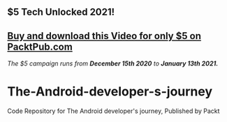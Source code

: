 ## $5 Tech Unlocked 2021!
[Buy and download this Video for only $5 on PacktPub.com](https://www.packtpub.com/product/the-android-developer-s-journey-video/9781838981204)
-----
*The $5 campaign         runs from __December 15th 2020__ to __January 13th 2021.__*

# The-Android-developer-s-journey
Code Repository for The Android developer's journey, Published by Packt
